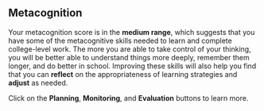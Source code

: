 ## Metacognition

Your metacognition score is in the **medium range**, which suggests that you have some of the metacognitive skills needed to learn and complete college-level work. The more you are able to take control of your thinking, you will be better able to understand things more deeply, remember them longer, and do better in school. Improving these skills will also help you find that you can **reflect** on the appropriateness of learning strategies and **adjust** as needed. 

Click on the **Planning**, **Monitoring**, and **Evaluation** buttons to learn more.
